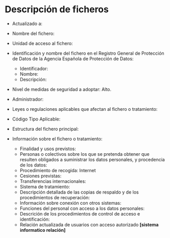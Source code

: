 # Descripción de ficheros

* Actualizado a:

* Nombre del fichero:

* Unidad de acceso al fichero:

* Identificación y nombre del fichero en el Registro General  de Protección de Datos de la Agencia Española de Protección de Datos:

  * Identificador:
  * Nombre:
  * Descripción:

* Nivel de medidas de seguridad a adoptar: Alto.

* Administrador:

* Leyes o regulaciones aplicables que afectan al fichero o tratamiento:

* Código Tipo Aplicable:

* Estructura del fichero principal:

* Información sobre el fichero o tratamiento:

  * Finalidad y usos previstos:
  * Personas o colectivos sobre los que se pretenda obtener  que resulten obligados a suministrar los datos personales, y procedencia de los datos:
  * Procedimiento de recogida: Internet
  * Cesiones previstas:
  * Transferencias internacionales:
  * Sistema de tratamiento:
  * Descripción detallada de las copias de respaldo y de los procedimientos de recuperación:
  * Información sobre conexión con otros sistemas:
  * Funciones del personal con acceso a los datos personales:
  * Descrición de los procedimientos de control de acceso e identificación:
  * Relación actualizada de usuarios con acceso autorizado
**[sistema informatico relación]**
